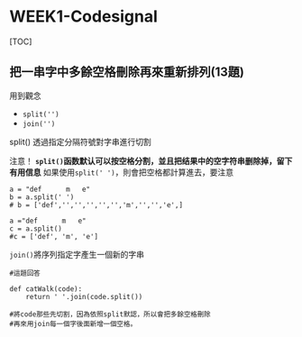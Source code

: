 # WEEK1-Codesignal

[TOC]


## 把一串字中多餘空格刪除再來重新排列(13題)

用到觀念
- `split('')`
- `join('')`

split() 透過指定分隔符號對字串進行切割

注意！
**`split()`函数默认可以按空格分割，並且把结果中的空字符串删除掉，留下有用信息**
如果使用`split(' ')`，則會把空格都計算進去，要注意


```python=
a = "def      m   e"
b = a.split(' ')
# b = ['def','','','','','','m','','','e',]

a ="def      m   e"
c = a.split()
#c = ['def', 'm', 'e']
```

`join()`將序列指定字產生一個新的字串


```python=
#這題回答

def catWalk(code):
    return ' '.join(code.split())

#將code那些先切割，因為依照split默認，所以會把多餘空格刪除
#再來用join每一個字後面新增一個空格。

```
